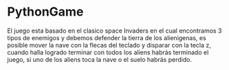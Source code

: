 # PythonGame

El juego esta basado en el clasico space Invaders en el cual encontramos 3 tipos de enemigos y debemos defender la tierra de los alienigenas, es posible mover la nave con la flecas del teclado y disparar con la tecla z, cuando halla logrado terminar con todos los aliens habrás terminado el juego, si uno de los aliens toca la nave o el suelo habrás perdido.
